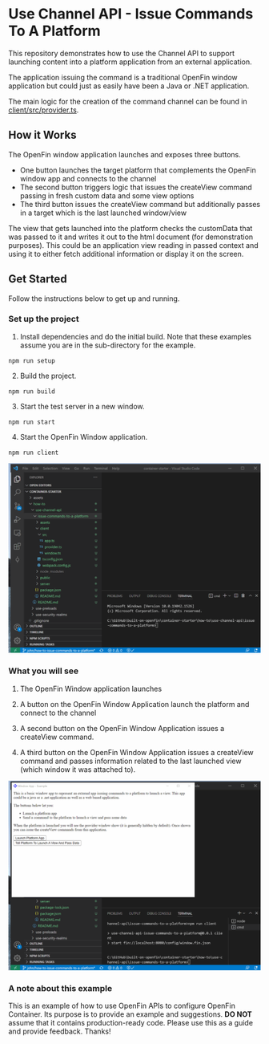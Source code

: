 # Use Channel API - Issue Commands To A Platform

This repository demonstrates how to use the Channel API to support launching content into a platform application from an external application.

The application issuing the command is a traditional OpenFin window application but could just as easily have been a Java or .NET application.

The main logic for the creation of the command channel can be found in [client/src/provider.ts](client/src/provider.ts).

## How it Works

The OpenFin window application launches and exposes three buttons.

- One button launches the target platform that complements the OpenFin window app and connects to the channel
- The second button triggers logic that issues the createView command passing in fresh custom data and some view options
- The third button issues the createView command but additionally passes in a target which is the last launched window/view

The view that gets launched into the platform checks the customData that was passed to it and writes it out to the html document (for demonstration purposes). This could be an application view reading in passed context and using it to either fetch additional information or display it on the screen.

## Get Started

Follow the instructions below to get up and running.

### Set up the project

1. Install dependencies and do the initial build. Note that these examples assume you are in the sub-directory for the example.

```shell
npm run setup
```

2. Build the project.

```shell
npm run build
```

3. Start the test server in a new window.

```shell
npm run start
```

4. Start the OpenFin Window application.

```shell
npm run client
```

![installing, building and launching](./assets/container-starter-how-to-channel-api-issue-commands-to-a-platform-install.gif)

### What you will see

1. The OpenFin Window application launches

2. A button on the OpenFin Window Application launch the platform and connect to the channel

3. A second button on the OpenFin Window Application issues a createView command.

4. A third button on the OpenFin Window Application issues a createView command and passes information related to the last launched view (which window it was attached to).

![run the application](./assets/container-starter-how-to-channel-api-issue-commands-to-a-platform-run.gif)

### A note about this example

This is an example of how to use OpenFin APIs to configure OpenFin Container. Its purpose is to provide an example and suggestions. **DO NOT** assume that it contains production-ready code. Please use this as a guide and provide feedback. Thanks!
